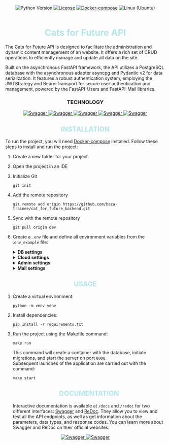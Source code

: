 <div class="badge_container" style="display: flex; justify-content: center;">

![Python Version](https://img.shields.io/badge/python-3.11-blue.svg)
[![License](https://img.shields.io/badge/license-MIT-green.svg)](https://opensource.org/licenses/MIT)
[![Docker-compose](https://img.shields.io/badge/docker-compose-orange.svg)](https://www.digitalocean.com/community/tutorials/how-to-install-and-use-docker-compose-on-ubuntu-22-04)
![Linux (Ubuntu)](https://img.shields.io/badge/linux-ubuntu-green.svg)
</div>
<h1 align="center" style="color: #B5E5E8;">Cats for Future API</h1>
The Cats for Future API is designed to facilitate the administration and dynamic content management of an website. It offers a rich set of CRUD operations to efficiently manage and update all data on the site.

Built on the asynchronous FastAPI framework, the API utilizes a PostgreSQL database with the asynchronous adapter asyncpg and Pydantic v2 for data serialization. It features a robust authentication system, employing the JWTStrategy and BearerTransport for secure user authentication and management, powered by the FastAPI-Users and FastAPI-Mail libraries.

<h3 align="center">TECHNOLOGY</h3>
<p align="center">
  <a href="https://fastapi.tiangolo.com/" target="_blank">
    <img src="https://img.shields.io/badge/FastAPI-005571?style=for-the-badge&logo=fastapi" alt="Swagger">
  </a>
  <a href="https://fastapi-users.github.io/fastapi-users" target="_blank">
    <img src="https://img.shields.io/badge/FastAPI%20Users-ef5552?style=for-the-badge" alt="Swagger">
  </a>
  <a href="https://www.sqlalchemy.org/" target="_blank">
    <img src="https://img.shields.io/badge/sqlalchemy-fbfbfb?style=for-the-badge" alt="Swagger">
  </a>
  <a href="https://pydantic-docs.helpmanual.io/" target="_blank">
    <img src="https://img.shields.io/badge/Pydantic-14354C?style=for-the-badge&logo=Pydantic" alt="Swagger">
  </a>
  <a href="https://pypi.org/project/fastapi-mail/" target="_blank">
    <img src="https://img.shields.io/badge/FastAPI%20Mail-0078D4?style=for-the-badge" alt="Swagger">
  </a>
</p>


<h2 align="center" style="color: #B5E5E8;">INSTALLATION</h2>

To run the project, you will need [Docker-compose](https://www.digitalocean.com/community/tutorials/how-to-install-and-use-docker-compose-on-ubuntu-22-04) installed. Follow these steps to install and run the project:

1. Create a new folder for your project.

2. Open the project in an IDE

3. Initialize Git

    ```
    git init
    ```
4. Add the remote repository
    ```
    git remote add origin https://github.com/baza-trainee/cat_for_future_backend.git
    ```
5. Sync with the remote repository

    ```
    git pull origin dev
    ```
6. Create a `.env` file and define all environment variables from the .`env_example` file:
    <details class="custom-details">
    <summary><b>DB settings</b></summary>
    <p class="custom-details-description"><i>Variables for database and the project configuration.</i></p>

    <b class="variable-name">POSTGRES_HOST</b>=<span class="variable-value">localhost</span><br>
    <b class="variable-name">POSTGRES_PORT</b>=<span class="variable-value">5432</span><br>
    <b class="variable-name">POSTGRES_DB</b>=<span class="variable-value">cats_db</span><br>
    <b class="variable-name">POSTGRES_USER</b>=<span class="variable-value">admin</span><br>
    <b class="variable-name">POSTGRES_PASSWORD</b>=<span class="variable-value">admin</span><br>
    <b class="variable-name">BASE_URL</b>=<span class="variable-value">http://localhost:8000</span><br>
    <b class="variable-name">SECRET_AUTH</b>=<span class="variable-value">SECRET</span>
    </details>

    <details class="custom-details">
    <summary><b>Cloud settings</b></summary>
    <p class="custom-details-description"><i>Variables for configuring Cloudinary cloud service.</i></p>

    <b class="variable-name">CLOUD_NAME</b>=<span class="variable-value">cloudname</span><br>
    <b class="variable-name">API_KEY</b>=<span class="variable-value">1234567890</span><br>
    <b class="variable-name">API_SECRET</b>=<span class="variable-value">1s2e3c4r5e6t</span>
    </details>

    <details class="custom-details">
    <summary><b>Admin settings</b></summary>
    <p class="custom-details-description"><i>Variables for initialization of superuser (administrator).</i></p>

    <b class="variable-name">ADMIN_USERNAME</b>=<span class="variable-value">admin@example.com</span><br>
    <b class="variable-name">ADMIN_PASSWORD</b>=<span class="variable-value">Adm1n123$</span>
    </details>

    <details class="custom-details">
    <summary><b>Mail settings</b></summary>
    <p class="custom-details-description"><i>Variables for configuring FastAPI-Mail service.</i></p>

    <b class="variable-name">EMAIL_HOST</b>=<span class="variable-value">outlook.office365.com or smtp.gmail.com</span><br>
    <b class="variable-name">EMAIL_USER</b>=<span class="variable-value">your email</span><br>
    <b class="variable-name">EMAIL_PASSWORD</b>=<span class="variable-value">Password or Key (if use gmail)</span>
    </details>

<h2 align="center" style="color: #B5E5E8;">USAGE</h2>

1. Create a virtual environment:
    ```
    python -m venv venv
    ```
2. Install dependencies:
    ```
    pip install -r requirements.txt
    ```
3. Run the project using the Makefile command:
    ```
    make run
    ```
    This command will create a container with the database, initiate migrations, and start the server on port `8000`.<br>
    Subsequent launches of the application are carried out with the command:
    ```
    make start
    ```

    <h2 align="center" style="color: #B5E5E8;">DOCUMENTATION</h2>

    Interactive documentation is available at `/docs` and `/redoc` for two different interfaces: [Swagger](https://swagger.io/) and [ReDoc](https://redoc.ly/). They allow you to view and test all the API endpoints, as well as get information about the parameters, data types, and response codes. You can learn more about Swagger and ReDoc on their official websites.
<p align="center">
  <a href="https://swagger.io/" target="_blank">
    <img src="https://img.shields.io/badge/Swagger-85EA2D?style=for-the-badge&logo=swagger&logoColor=black" alt="Swagger">
  </a>
  <a href="https://redoc.ly/" target="_blank">
    <img src="https://img.shields.io/badge/Redoc-8A2BE2?style=for-the-badge&logo=redoc&logoColor=white" alt="Swagger">
  </a>
</p>
